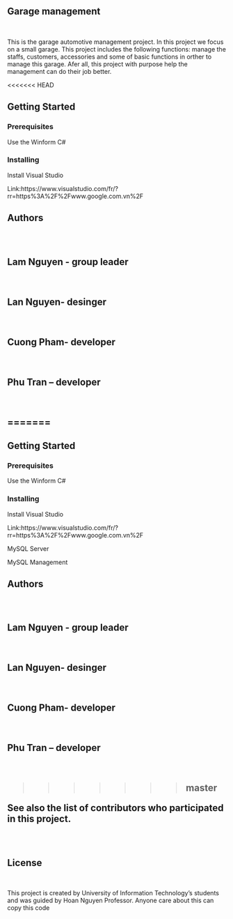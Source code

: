 <html>
<h2>Garage management</h2><br>
<p>This is the garage automotive management project. In this project we focus on a small garage. This project includes the following functions: manage the staffs, customers, accessories and some of basic functions in orther to manage this garage. Afer all, this project with purpose help the management can do their job better.</p>
<<<<<<< HEAD

<h2>Getting Started</h2>
<h3>Prerequisites</h3>
<p>Use the Winform C#</p>
<h3>Installing</h3>
<p>Install Visual Studio</p>
<p>Link:https://www.visualstudio.com/fr/?rr=https%3A%2F%2Fwww.google.com.vn%2F</p>

<h2>Authors<h2>
<br/>
<p>Lam Nguyen - group leader</p>
<br>
<p>Lan Nguyen- desinger</p>
<br/>
<p>Cuong Pham- developer</p>
<br/>
<p>Phu Tran – developer</p>
<br/>

=======

<h2>Getting Started</h2>
<h3>Prerequisites</h3>
<p>Use the Winform C#</p>
<h3>Installing</h3>
<p>Install Visual Studio</p>
<p>Link:https://www.visualstudio.com/fr/?rr=https%3A%2F%2Fwww.google.com.vn%2F</p>
<p>MySQL Server</p>
<p>MySQL Management</p>
<h2>Authors<h2>
<br/>
<p>Lam Nguyen - group leader</p>
<br>
<p>Lan Nguyen- desinger</p>
<br/>
<p>Cuong Pham- developer</p>
<br/>
<p>Phu Tran – developer</p>
<br/>

>>>>>>> master
<p>See also the list of contributors who participated in this project.</p>
<br/>
<h2>License</h2>
<br/>
<p>This project is created by University of Information Technology’s students and was guided by Hoan Nguyen Professor. Anyone care about this can copy this code</p>
</html>


